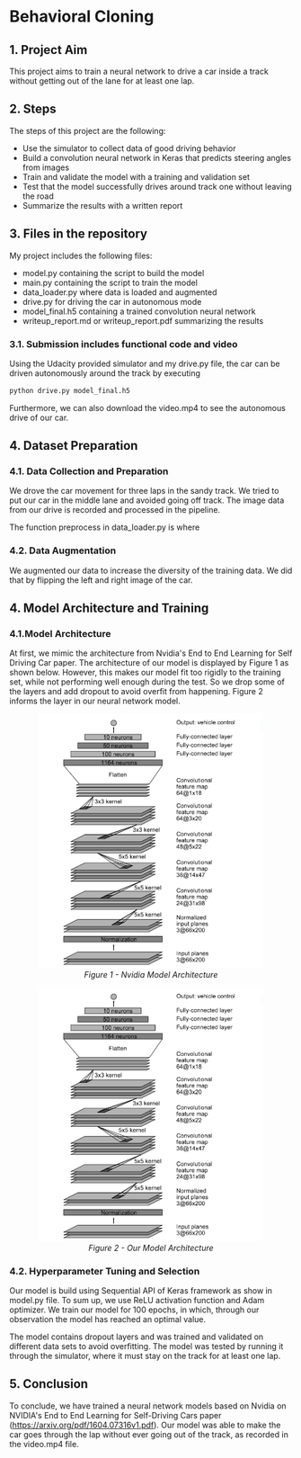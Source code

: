 # **Behavioral Cloning** 

## 1. Project Aim

This project aims to train a neural network to drive a car inside a track without getting out of the lane for at least one lap.

## 2. Steps

The steps of this project are the following:
* Use the simulator to collect data of good driving behavior
* Build a convolution neural network in Keras that predicts steering angles from images
* Train and validate the model with a training and validation set
* Test that the model successfully drives around track one without leaving the road
* Summarize the results with a written report

## 3. Files in the repository

My project includes the following files:
* model.py containing the script to build the model
* main.py containing the script to train the model
* data_loader.py where data is loaded and augmented
* drive.py for driving the car in autonomous mode
* model_final.h5 containing a trained convolution neural network 
* writeup_report.md or writeup_report.pdf summarizing the results

### 3.1. Submission includes functional code and video
Using the Udacity provided simulator and my drive.py file, the car can be driven autonomously around the track by executing 
```sh
python drive.py model_final.h5
```
Furthermore, we can also download the video.mp4 to see the autonomous drive of our car.

## 4. Dataset Preparation

### 4.1. Data Collection and Preparation

We drove the car movement for three laps in the sandy track. We tried to put our car in the middle lane and avoided going off track. The image data from our drive is recorded and processed in the pipeline.

The function preprocess in data_loader.py is where  

### 4.2. Data Augmentation

We augmented our data to increase the diversity of the training data. We did that by flipping the left and right image of the car.

## 4. Model Architecture and Training

###  4.1.Model Architecture

At first, we mimic the architecture from Nvidia's End to End Learning for Self Driving Car paper. The architecture of our model is displayed by Figure 1 as shown below.  However, this makes our model fit too rigidly to the training set, while not performing well enough during the test. So we drop some of the layers and add dropout to avoid overfit from happening. Figure 2 informs the layer in our neural network model.

<p align="center">
 <img src="https://github.com/arief25ramadhan/udacity-behavioral-cloning/blob/main/cnn.PNG"  width="400">
 <br>
 <em>Figure 1 - Nvidia Model Architecture</em>
</p>

<p align="center">
 <img src="https://github.com/arief25ramadhan/udacity-behavioral-cloning/blob/main/cnn.PNG"  width="400">
 <br>
 <em>Figure 2 - Our Model Architecture</em>
</p>


### 4.2. Hyperparameter Tuning and Selection 

Our model is build using Sequential API of Keras framework as show in model.py file. To sum up, we use ReLU activation function and Adam optimizer. We train our model for 100 epochs, in which, through our observation the model has reached an optimal value.

The model contains dropout layers and was trained and validated on different data sets to avoid overfitting. The model was tested by running it through the simulator, where it must stay on the track for at least one lap.

## 5. Conclusion

To conclude, we have trained a neural network models based on Nvidia on NVIDIA's End to End Learning for Self-Driving Cars paper (https://arxiv.org/pdf/1604.07316v1.pdf). Our model was able to make the car goes through the lap without ever going out of the track, as recorded in the video.mp4 file.
